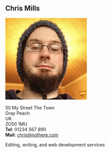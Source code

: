 Chris Mills
-----------

![A picture of Chris - a man with glasses, a beard, and a silly wooly hat](chris.jpg)

50 My Street The Town  
Gray Peach  
UK  
ZO50 1MU  
**Tel**: 01234 567 890  
**Mail**: chris@nothere.com

Editing, writing, and web development services
